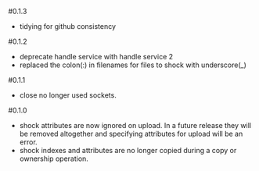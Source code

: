 #0.1.3
- tidying for github consistency

#0.1.2
- deprecate handle service with handle service 2
- replaced the colon(:) in filenames for files to shock with underscore(_)

#0.1.1
- close no longer used sockets.

#0.1.0

- shock attributes are now ignored on upload. In a future release they will be removed altogether
  and specifying attributes for upload will be an error.
- shock indexes and attributes are no longer copied during a copy or ownership operation.
